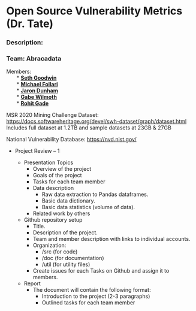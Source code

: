 # Open Source Vulnerability Metrics (Dr. Tate)
### Description:


### Team: Abracadata  
  Members: <br>
 &nbsp;&nbsp;&nbsp;&nbsp;&nbsp;&nbsp; * [**Seth Goodwin**](https://github.com/SethGoodwin)</br>
 &nbsp;&nbsp;&nbsp;&nbsp;&nbsp;&nbsp; * [**Michael Follari**](https://github.com/stonefollari)</br>
 &nbsp;&nbsp;&nbsp;&nbsp;&nbsp;&nbsp; * [**Jaron Dunham**](https://github.com/JaronDunham)</br>
 &nbsp;&nbsp;&nbsp;&nbsp;&nbsp;&nbsp; * [**Gabe Wilmoth**](https://github.com/GabeWilmoth)</br>
 &nbsp;&nbsp;&nbsp;&nbsp;&nbsp;&nbsp; * [**Rohit Gade**](https://github.com/rohitreddygade)

MSR 2020 Mining Challenge Dataset: https://docs.softwareheritage.org/devel/swh-dataset/graph/dataset.html
  Includes full dataset at 1.2TB and sample datasets at 23GB & 27GB
  
National Vulnerability Database: https://nvd.nist.gov/

* Project Review – 1

  * Presentation Topics
    * Overview of the project
    * Goals of the project
    * Tasks for each team member
    * Data description
      * Raw data extraction to Pandas dataframes.
      * Basic data dictionary.
      * Basic data statistics (volume of data).
    * Related work by others
  * Github repository setup
    * Title.
    * Description of the project.
    * Team and member description with links to individual accounts.
    * Organization:
      * /src (for code)
      * /doc (for documentation)
      * /util (for utility files)
    * Create issues for each Tasks on Github and assign it to members.
  * Report
    * The document will contain the following format:
      * Introduction to the project (2-3 paragraphs)
      * Outlined tasks for each team member
